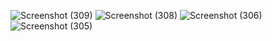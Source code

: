 ![Screenshot (309)](https://github.com/vararakesh04/Keeper/assets/171029906/3bc87234-465b-4104-8923-5f78c2d39af1)
![Screenshot (308)](https://github.com/vararakesh04/Keeper/assets/171029906/a08dbc27-8057-412e-bce7-3e153840c1ac)
![Screenshot (306)](https://github.com/vararakesh04/Keeper/assets/171029906/f9d84184-e2bb-44af-8543-325b998fe574)
![Screenshot (305)](https://github.com/vararakesh04/Keeper/assets/171029906/77bf3fe9-cc95-43d8-b44d-92e952f8adbc)
